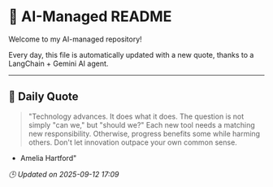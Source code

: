 # 🧠 AI-Managed README

Welcome to my AI-managed repository!

Every day, this file is automatically updated with a new quote, thanks to a LangChain + Gemini AI agent.

---

## 📅 Daily Quote

> "Technology advances. It does what it does.
The question is not simply "can we," but "should we?"
Each new tool needs a matching new responsibility.
Otherwise, progress benefits some while harming others.
Don't let innovation outpace your own common sense.

- Amelia Hartford"

*🕒 Updated on 2025-09-12 17:09*